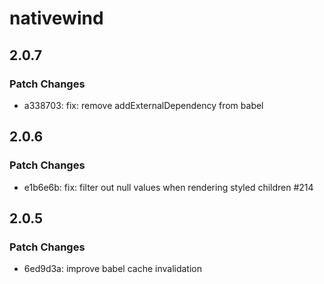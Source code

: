 # nativewind

## 2.0.7

### Patch Changes

- a338703: fix: remove addExternalDependency from babel

## 2.0.6

### Patch Changes

- e1b6e6b: fix: filter out null values when rendering styled children #214

## 2.0.5

### Patch Changes

- 6ed9d3a: improve babel cache invalidation
